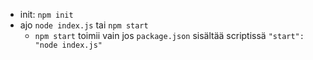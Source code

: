 - init: `npm init`
- ajo `node index.js` tai `npm start`
    - `npm start` toimii vain jos `package.json` sisältää scriptissä `"start": "node index.js"`
